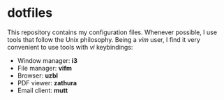 # dotfiles
This repository contains my configuration files.
Whenever possible, I use tools that follow the Unix philosophy.
Being a *vim* user, I find it very convenient to use tools with *vi* keybindings:

+ Window manager: **i3**
+ File manager: **vifm**
+ Browser: **uzbl**
+ PDF viewer: **zathura**
+ Email client: **mutt**
